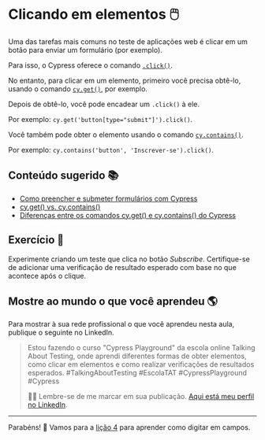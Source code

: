 # Clicando em elementos 🖱️

Uma das tarefas mais comuns no teste de aplicações web é clicar em um botão para enviar um formulário (por exemplo).

Para isso, o Cypress oferece o comando [`.click()`](https://on.cypress.io/click).

No entanto, para clicar em um elemento, primeiro você precisa obtê-lo, usando o comando [`cy.get()`](https://on.cypress.io/get), por exemplo.

Depois de obtê-lo, você pode encadear um `.click()` à ele.

Por exemplo: `cy.get('button[type="submit"]').click()`.

Você também pode obter o elemento usando o comando [`cy.contains()`](https://on.cypress.io/contains).

Por exemplo: `cy.contains('button', 'Inscrever-se').click()`.

## Conteúdo sugerido 📚

- [Como preencher e submeter formulários com Cypress](https://talkingabouttesting.com/2021/02/05/como-preencher-e-submeter-formularios-com-cypress/)
- [cy.get() vs. cy.contains()](https://talkingabouttesting.com/2022/08/08/cy-get-vs-cy-contains/)
- [Diferenças entre os comandos cy.get() e cy.contains() do Cypress](https://talkingabouttesting.com/2023/02/01/diferencas-entre-os-comandos-cy-get-e-cy-contains-do-cypress/)

## Exercício 🎯

Experimente criando um teste que clica no botão _Subscribe_. Certifique-se de adicionar uma verificação de resultado esperado com base no que acontece após o clique.

## Mostre ao mundo o que você aprendeu 🌎

Para mostrar à sua rede profissional o que você aprendeu nesta aula, publique o seguinte no LinkedIn.

> Estou fazendo o curso "Cypress Playground" da escola online Talking About Testing, onde aprendi diferentes formas de obter elementos, como clicar em elementos e como realizar verificações de resultados esperados. #TalkingAboutTesting #EscolaTAT #CypressPlayground #Cypress
>
> 👨‍🏫 Lembre-se de me marcar em sua publicação. [Aqui está meu perfil no LinkedIn](https://www.linkedin.com/in/walmyr-lima-e-silva-filho).

___

Parabéns! 🎉 Vamos para a [lição 4](./04.md) para aprender como digitar em campos.
